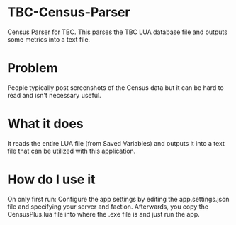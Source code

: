 # TBC-Census-Parser
Census Parser for TBC. This parses the TBC LUA database file and outputs some metrics into a text file.

# Problem
People typically post screenshots of the Census data but it can be hard to read and isn't necessary useful.

# What it does
It reads the entire LUA file (from Saved Variables) and outputs it into a text file that can be utilized with this application.

# How do I use it 
On only first run: Configure the app settings by editing the app.settings.json file and specifying your server and faction.
Afterwards, you copy the CensusPlus.lua file into where the .exe file is and just run the app.
